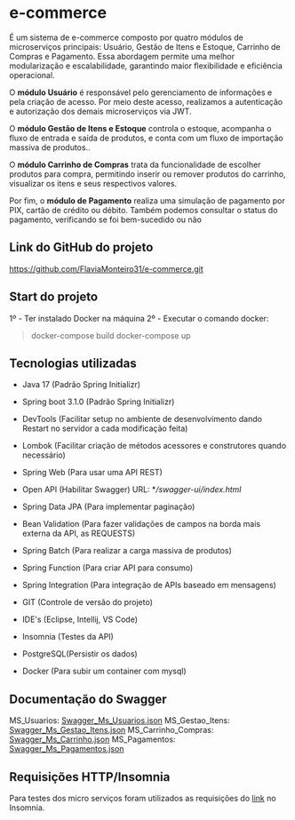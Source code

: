 # e-commerce

É um sistema de e-commerce composto por quatro módulos de microserviços principais: Usuário, Gestão de Itens e Estoque, Carrinho de Compras e Pagamento. Essa abordagem permite uma melhor modularização e escalabilidade, garantindo maior flexibilidade e eficiência operacional.

O **módulo Usuário** é responsável pelo gerenciamento de informações e pela criação de acesso. Por meio deste acesso, realizamos a autenticação e autorização dos demais microserviços via JWT.

O **módulo Gestão de Itens e Estoque** controla o estoque, acompanha o fluxo de entrada e saída de produtos, e conta com um fluxo de importação massiva de produtos..

O **módulo Carrinho de Compras** trata da funcionalidade de escolher produtos para compra, permitindo inserir ou remover produtos do carrinho, visualizar os itens e seus respectivos valores.

Por fim, o **módulo de Pagamento** realiza uma simulação de pagamento por PIX, cartão de crédito ou débito. Também podemos consultar o status do pagamento, verificando se foi bem-sucedido ou não

## Link do GitHub do projeto

https://github.com/FlaviaMonteiro31/e-commerce.git


## Start do projeto 


1º - Ter instalado Docker na máquina
2º - Executar o comando docker:

> docker-compose build 
> docker-compose up 

## Tecnologias utilizadas

* Java 17 (Padrão Spring Initializr)

* Spring boot 3.1.0 (Padrão Spring Initializr)

* DevTools (Facilitar setup no ambiente de desenvolvimento dando Restart no servidor a cada modificação feita)

* Lombok (Facilitar criação de métodos acessores e construtores quando necessário)

* Spring Web (Para usar uma API REST)

* Open API (Habilitar Swagger) URL: **/swagger-ui/index.html*

* Spring Data JPA (Para implementar paginação)

* Bean Validation (Para fazer validações de campos na borda mais externa da API, as REQUESTS)

* Spring Batch (Para realizar a carga massiva de produtos)

* Spring Function (Para criar API para consumo)

* Spring Integration (Para integração de APIs baseado em mensagens)

* GIT (Controle de versão do projeto)

* IDE's (Eclipse, Intellij, VS Code)

* Insomnia (Testes da API)

* PostgreSQL(Persistir os dados)

* Docker (Para subir um container com mysql)

## Documentação do Swagger

MS_Usuarios: [Swagger_Ms_Usuarios.json](https://github.com/FlaviaMonteiro31/e-commerce/blob/main/Ms_Usuarios.yaml)
MS_Gestao_Itens: [Swagger_Ms_Gestao_Itens.json](https://github.com/FlaviaMonteiro31/e-commerce/blob/main/Ms_Gestao_Itens.yaml)
MS_Carrinho_Compras: [Swagger_Ms_Carrinho.json](https://github.com/FlaviaMonteiro31/e-commerce/blob/main/Ms_Carrinho.yaml)
MS_Pagamentos: [Swagger_Ms_Pagamentos.json](https://github.com/FlaviaMonteiro31/e-commerce/blob/main/Ms_Pagamentos.yaml)

## Requisições HTTP/Insomnia

Para testes dos micro serviços foram utilizados as requisições do [link](https://github.com/FlaviaMonteiro31/e-commerce/blob/main/Insomnia_Fase5) no Insomnia. 
